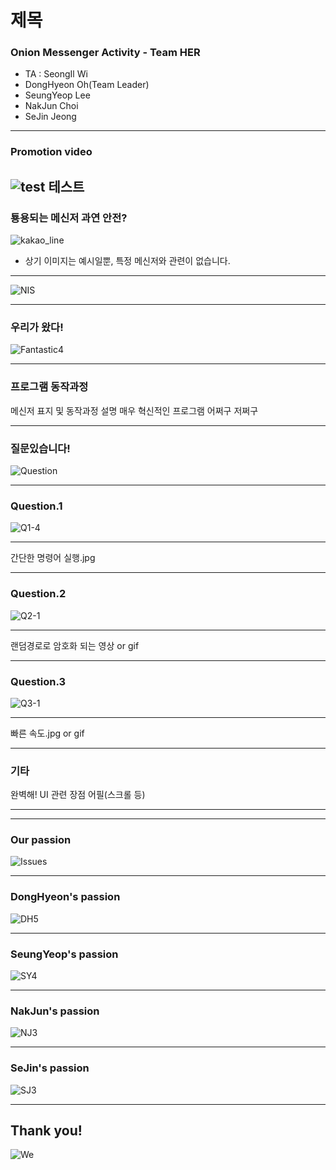 # 제목
### Onion Messenger Activity - Team HER

- TA : SeongIl Wi
- DongHyeon Oh(Team Leader)
- SeungYeop Lee
- NakJun Choi
- SeJin Jeong

---
### Promotion video

![test](https://www.youtube.com/watch?v=fhbUFvoDev4)
테스트
---

### 툥용되는 메신저 과연 안전?
![kakao_line](images/kakao_line.jpg)
* 상기 이미지는 예시일뿐, 특정 메신저와 관련이 없습니다.

---

![NIS](images/NIS.jpg)

---

### 우리가 왔다!
![Fantastic4](images/Fantastic4.gif)

---

### 프로그램 동작과정
메신저 표지 및 동작과정 설명
매우 혁신적인 프로그램 어쩌구 저쩌구

---
### 질문있습니다!
![Question]()

---

### Question.1
![Q1-4](images/Q1-4.jpg)

---

간단한 명령어 실행.jpg

---

### Question.2
![Q2-1](images/Q2-1.jpg)

---

랜덤경로로 암호화 되는 영상 or gif

---

### Question.3
![Q3-1](images/Q3-1.jpg)

---

빠른 속도.jpg or gif

---

### 기타
완벽해!
UI 관련 장점 어필(스크롤 등)

---



---

### Our passion
![Issues](images/Issues.png)

---
### DongHyeon's passion
![DH5](images/DH5.png)

---

### SeungYeop's passion
![SY4](images/SY4.png)

---

### NakJun's passion
![NJ3](images/NJ3.png)

---

### SeJin's passion
![SJ3](images/SJ3.png)

---

## Thank you!
![We](images/We.jpg)

